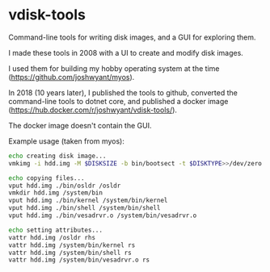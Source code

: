 # vdisk-tools
Command-line tools for writing disk images, and a GUI for exploring them.

I made these tools in 2008 with a UI to create and modify disk images.

I used them for building my hobby operating system at the time (https://github.com/joshwyant/myos).

In 2018 (10 years later), I published the tools to github, converted the command-line tools to dotnet core,
and published a docker image (https://hub.docker.com/r/joshwyant/vdisk-tools/). 

The docker image doesn't contain the GUI.

Example usage (taken from myos):

```bash
echo creating disk image...
vmkimg -i hdd.img -M $DISKSIZE -b bin/bootsect -t $DISKTYPE>>/dev/zero

echo copying files...
vput hdd.img ./bin/osldr /osldr
vmkdir hdd.img /system/bin
vput hdd.img ./bin/kernel /system/bin/kernel
vput hdd.img ./bin/shell /system/bin/shell
vput hdd.img ./bin/vesadrvr.o /system/bin/vesadrvr.o

echo setting attributes...
vattr hdd.img /osldr rhs
vattr hdd.img /system/bin/kernel rs
vattr hdd.img /system/bin/shell rs
vattr hdd.img /system/bin/vesadrvr.o rs
```
